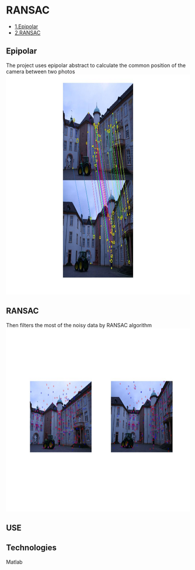 # RANSAC <!-- title-->
* [1.Epipolar](#draw-circle) <!-- list & wayfinder-->
* [2.RANSAC](#fit-circle)

## Epipolar <!-- title2-->
The project uses epipolar abstract to calculate the common position of the camera between two photos<br/>
<img src="image/2.jpg" width="800" height="600"/> <!-- image-->

## RANSAC
Then filters the most of the noisy data by RANSAC algorithm<br/>
<img src="image/3.jpg" width="1000" height="500"/>

## USE

## Technologies
Matlab
